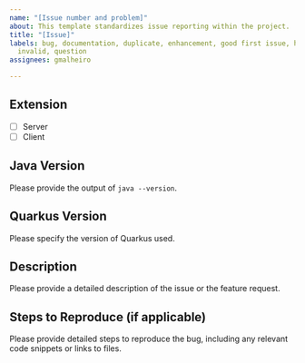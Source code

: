 ```yaml
---
name: "[Issue number and problem]"
about: This template standardizes issue reporting within the project.
title: "[Issue]"
labels: bug, documentation, duplicate, enhancement, good first issue, help wanted,
  invalid, question
assignees: gmalheiro

---
```


## Extension
- [ ] Server
- [ ] Client

## Java Version
Please provide the output of `java --version`.

## Quarkus Version
Please specify the version of Quarkus used.

## Description
Please provide a detailed description of the issue or the feature request.

## Steps to Reproduce (if applicable)
Please provide detailed steps to reproduce the bug, including any relevant code snippets or links to files.
